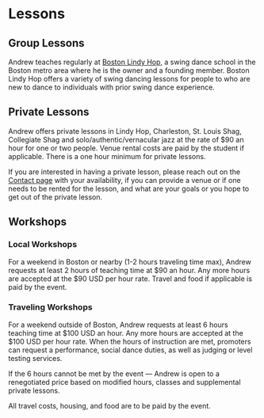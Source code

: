 # Lessons

## Group Lessons

Andrew teaches regularly at [Boston Lindy Hop](https://bostonlindyhop.com), a swing dance school in the Boston metro area where he is the owner and a founding member. Boston Lindy Hop offers a variety of swing dancing lessons for people to who are new to dance to individuals with prior swing dance experience.

## Private Lessons

Andrew offers private lessons in Lindy Hop, Charleston, St. Louis Shag, Collegiate Shag and solo/authentic/vernacular jazz at the rate of $90 an hour for one or two people. Venue rental costs are paid by the student if applicable. There is a one hour minimum for private lessons.

If you are interested in having a private lesson, please reach out on the [Contact page](https://www.andrewselzer.com/contact.html) with your availability, if you can provide a venue or if one needs to be rented for the lesson, and what are your goals or you hope to get out of the private lesson.

## Workshops

### Local Workshops

For a weekend in Boston or nearby (1-2 hours traveling time max), Andrew requests at least 2 hours of teaching time at $90 an hour. Any more hours are accepted at the $90 USD per hour rate. Travel and food if applicable is paid by the event.

### Traveling Workshops

For a weekend outside of Boston, Andrew requests at least 6 hours teaching time at $100 USD an hour. Any more hours are accepted at the $100 USD per hour rate. When the hours of instruction are met, promoters can request a performance, social dance duties, as well as judging or level testing services.

If the 6 hours cannot be met by the event — Andrew is open to a renegotiated price based on modified hours, classes and supplemental private lessons.

All travel costs, housing, and food are to be paid by the event.
